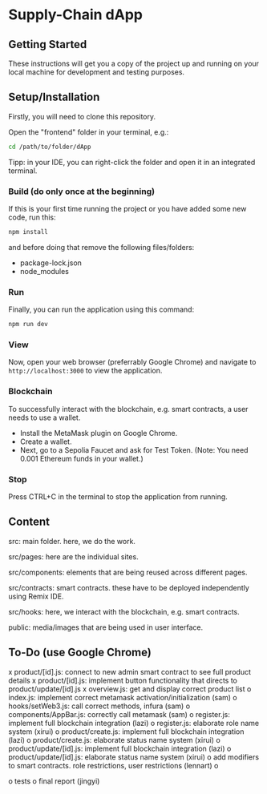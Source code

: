 # Supply-Chain dApp

## Getting Started

These instructions will get you a copy of the project up and running on your local machine for development and testing purposes.

## Setup/Installation
Firstly, you will need to clone this repository.

Open the  "frontend" folder in your terminal, e.g.:

```bash
cd /path/to/folder/dApp
```
Tipp: in your IDE, you can right-click the folder and open it in an integrated terminal.

### Build (do only once at the beginning)
If this is your first time running the project or you have added some new code, run this:

```bash
npm install
```

and before doing that remove the following files/folders:
- package-lock.json
- node_modules

### Run
Finally, you can run the application using this command:

```bash
npm run dev
```

### View
Now, open your web browser (preferrably Google Chrome) and navigate to `http://localhost:3000` to view the application.

### Blockchain
To successfully interact with the blockchain, e.g. smart contracts, a user needs to use a wallet. 

- Install the MetaMask plugin on Google Chrome. 
- Create a wallet. 
- Next, go to a Sepolia Faucet and ask for Test Token. (Note: You need 0.001 Ethereum funds in your wallet.)

### Stop
Press CTRL+C in the terminal to stop the application from running.

## Content

src: main folder. here, we do the work.

src/pages: here are the individual sites.

src/components: elements that are being reused across different pages.

src/contracts: smart contracts. these have to be deployed independently using Remix IDE.

src/hooks: here, we interact with the blockchain, e.g. smart contracts.

public: media/images that are being used in user interface.

## To-Do (use Google Chrome)

x product/[id].js: connect to new admin smart contract to see full product details
x product/[id].js: implement button functionality that directs to product/update/[id].js
x overview.js: get and display correct product list
o index.js: implement correct metamask activation/initialization (sam)
o hooks/setWeb3.js: call correct methods, infura (sam)
o components/AppBar.js: correctly call metamask (sam)
o register.js: implement full blockchain integration (lazi)
o register.js: elaborate role name system (xirui)
o product/create.js: implement full blockchain integration (lazi)
o product/create.js: elaborate status name system (xirui)
o product/update/[id].js: implement full blockchain integration (lazi)
o product/update/[id].js: elaborate status name system (xirui)
o add modifiers to smart contracts. role restrictions, user restrictions (lennart)
o 

o tests
o final report (jingyi)